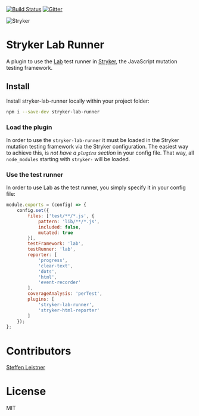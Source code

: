 [![Build Status](https://travis-ci.org/sleistner/stryker-lab-runner.svg?branch=master)](https://travis-ci.org/sleistner/stryker-lab-runner)
[![Gitter](https://badges.gitter.im/stryker-mutator/stryker.svg)](https://gitter.im/stryker-mutator/stryker?utm_source=badge&utm_medium=badge&utm_campaign=pr-badge)

![Stryker](https://github.com/stryker-mutator/stryker/raw/master/stryker-80x80.png)

# Stryker Lab Runner
A plugin to use the [Lab](https://github.com/hapijs/lab) test runner in [Stryker](http://stryker-mutator.github.io), the JavaScript mutation testing framework.

## Install

Install stryker-lab-runner locally within your project folder:

```bash
npm i --save-dev stryker-lab-runner
```

### Load the plugin

In order to use the `stryker-lab-runner` it must be loaded in the Stryker mutation testing framework via the Stryker configuration.
The easiest way to achieve this, is *not have a `plugins` section* in your config file. That way, all `node_modules` starting with `stryker-` will be loaded.

### Use the test runner

In order to use Lab as the test runner, you simply specify it in your config file:

```js
module.exports = (config) => {
    config.set({
        files: ['test/**/*.js', {
            pattern: 'lib/**/*.js',
            included: false,
            mutated: true
        }],
        testFramework: 'lab',
        testRunner: 'lab',
        reporter: [
            'progress',
            'clear-text',
            'dots',
            'html',
            'event-recorder'
        ],
        coverageAnalysis: 'perTest',
        plugins: [
            'stryker-lab-runner',
            'stryker-html-reporter'
        ]
    });
};
```

# Contributors

[Steffen Leistner](https://github.com/sleistner)

# License

MIT
